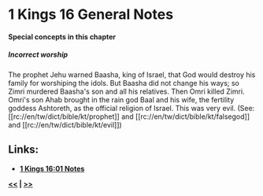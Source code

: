 # 1 Kings 16 General Notes #

#### Special concepts in this chapter ####

##### Incorrect worship #####
The prophet Jehu warned Baasha, king of Israel, that God would destroy his family for worshiping the idols. But Baasha did not change his ways; so Zimri murdered Baasha's son and all his relatives. Then Omri killed Zimri. Omri's son Ahab brought in the rain god Baal and his wife, the fertility goddess Ashtoreth, as the official religion of Israel. This was very evil. (See: [[rc://en/tw/dict/bible/kt/prophet]] and [[rc://en/tw/dict/bible/kt/falsegod]] and [[rc://en/tw/dict/bible/kt/evil]])

## Links: ##

* __[1 Kings 16:01 Notes](./01.md)__

__[<<](../15/intro.md) | [>>](../17/intro.md)__
